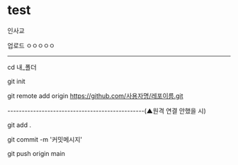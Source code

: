 # test
인사교

업로드 ㅇㅇㅇㅇㅇ

------------------------------------------------

cd 내_폴더

git init

git remote add origin https://github.com/사용자명/레포이름.git

------------------------------------------------(▲원격 연결 안했을 시)

git add .

git commit -m '커밋메시지'

git push origin main
